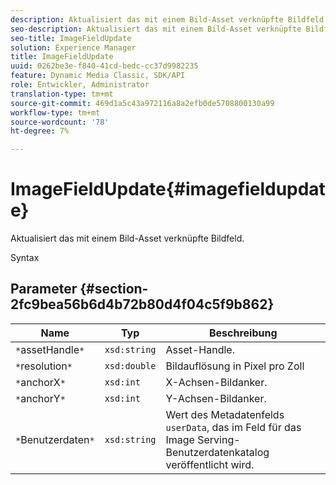 ```yaml
---
description: Aktualisiert das mit einem Bild-Asset verknüpfte Bildfeld.
seo-description: Aktualisiert das mit einem Bild-Asset verknüpfte Bildfeld.
seo-title: ImageFieldUpdate
solution: Experience Manager
title: ImageFieldUpdate
uuid: 0262be3e-f840-41cd-bedc-cc37d9982235
feature: Dynamic Media Classic, SDK/API
role: Entwickler, Administrator
translation-type: tm+mt
source-git-commit: 469d1a5c43a972116a8a2efb0de5708800130a99
workflow-type: tm+mt
source-wordcount: '78'
ht-degree: 7%

---
```



# ImageFieldUpdate{#imagefieldupdate}

Aktualisiert das mit einem Bild-Asset verknüpfte Bildfeld.

Syntax

## Parameter {#section-2fc9bea56b6d4b72b80d4f04c5f9b862}

| Name | Typ | Beschreibung |
|---|---|---|
| `*`assetHandle`*` | `xsd:string` | Asset-Handle. |
| `*`resolution`*` | `xsd:double` | Bildauflösung in Pixel pro Zoll |
| `*`anchorX`*` | `xsd:int` | X-Achsen-Bildanker. |
| `*`anchorY`*` | `xsd:int` | Y-Achsen-Bildanker. |
| `*`Benutzerdaten`*` | `xsd:string` | Wert des Metadatenfelds `userData`, das im Feld für das Image Serving-Benutzerdatenkatalog veröffentlicht wird. |

